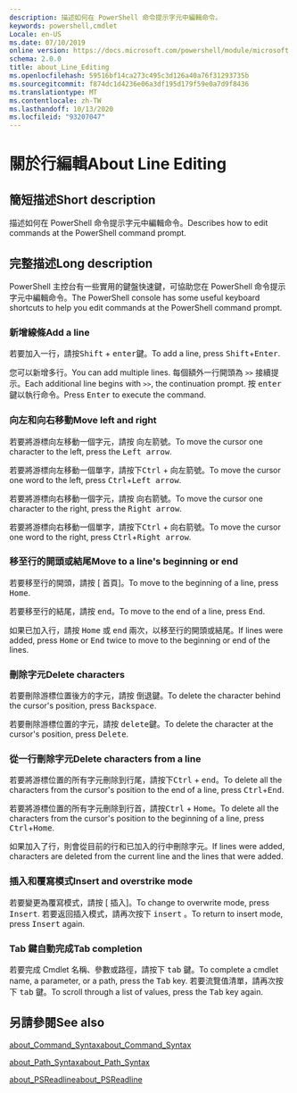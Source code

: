 ```yaml
---
description: 描述如何在 PowerShell 命令提示字元中編輯命令。
keywords: powershell,cmdlet
Locale: en-US
ms.date: 07/10/2019
online version: https://docs.microsoft.com/powershell/module/microsoft.powershell.core/about/about_line_editing?view=powershell-6&WT.mc_id=ps-gethelp
schema: 2.0.0
title: about_Line_Editing
ms.openlocfilehash: 59516bf14ca273c495c3d126a40a76f31293735b
ms.sourcegitcommit: f874dc1d4236e06a3df195d179f59e0a7d9f8436
ms.translationtype: MT
ms.contentlocale: zh-TW
ms.lasthandoff: 10/13/2020
ms.locfileid: "93207047"
---
```

# <a name="about-line-editing"></a><span data-ttu-id="3df14-104">關於行編輯</span><span class="sxs-lookup"><span data-stu-id="3df14-104">About Line Editing</span></span>

## <a name="short-description"></a><span data-ttu-id="3df14-105">簡短描述</span><span class="sxs-lookup"><span data-stu-id="3df14-105">Short description</span></span>

<span data-ttu-id="3df14-106">描述如何在 PowerShell 命令提示字元中編輯命令。</span><span class="sxs-lookup"><span data-stu-id="3df14-106">Describes how to edit commands at the PowerShell command prompt.</span></span>

## <a name="long-description"></a><span data-ttu-id="3df14-107">完整描述</span><span class="sxs-lookup"><span data-stu-id="3df14-107">Long description</span></span>

<span data-ttu-id="3df14-108">PowerShell 主控台有一些實用的鍵盤快速鍵，可協助您在 PowerShell 命令提示字元中編輯命令。</span><span class="sxs-lookup"><span data-stu-id="3df14-108">The PowerShell console has some useful keyboard shortcuts to help you edit commands at the PowerShell command prompt.</span></span>

### <a name="add-a-line"></a><span data-ttu-id="3df14-109">新增線條</span><span class="sxs-lookup"><span data-stu-id="3df14-109">Add a line</span></span>

<span data-ttu-id="3df14-110">若要加入一行，請按<kbd>Shift</kbd> + <kbd>enter</kbd>鍵。</span><span class="sxs-lookup"><span data-stu-id="3df14-110">To add a line, press <kbd>Shift</kbd>+<kbd>Enter</kbd>.</span></span>

<span data-ttu-id="3df14-111">您可以新增多行。</span><span class="sxs-lookup"><span data-stu-id="3df14-111">You can add multiple lines.</span></span> <span data-ttu-id="3df14-112">每個額外一行開頭為 `>>` 接續提示。</span><span class="sxs-lookup"><span data-stu-id="3df14-112">Each additional line begins with `>>`, the continuation prompt.</span></span> <span data-ttu-id="3df14-113">按 <kbd>enter</kbd> 鍵以執行命令。</span><span class="sxs-lookup"><span data-stu-id="3df14-113">Press <kbd>Enter</kbd> to execute the command.</span></span>

### <a name="move-left-and-right"></a><span data-ttu-id="3df14-114">向左和向右移動</span><span class="sxs-lookup"><span data-stu-id="3df14-114">Move left and right</span></span>

<span data-ttu-id="3df14-115">若要將游標向左移動一個字元，請按 <kbd>向左箭</kbd>號。</span><span class="sxs-lookup"><span data-stu-id="3df14-115">To move the cursor one character to the left, press the <kbd>Left arrow</kbd>.</span></span>

<span data-ttu-id="3df14-116">若要將游標向左移動一個單字，請按下<kbd>Ctrl</kbd> + <kbd>向左箭</kbd>號。</span><span class="sxs-lookup"><span data-stu-id="3df14-116">To move the cursor one word to the left, press <kbd>Ctrl</kbd>+<kbd>Left arrow</kbd>.</span></span>

<span data-ttu-id="3df14-117">若要將游標向右移動一個字元，請按 <kbd>向右箭</kbd>號。</span><span class="sxs-lookup"><span data-stu-id="3df14-117">To move the cursor one character to the right, press the <kbd>Right arrow</kbd>.</span></span>

<span data-ttu-id="3df14-118">若要將游標向右移動一個單字，請按下<kbd>Ctrl</kbd> + <kbd>向右箭</kbd>號。</span><span class="sxs-lookup"><span data-stu-id="3df14-118">To move the cursor one word to the right, press <kbd>Ctrl</kbd>+<kbd>Right arrow</kbd>.</span></span>

### <a name="move-to-a-lines-beginning-or-end"></a><span data-ttu-id="3df14-119">移至行的開頭或結尾</span><span class="sxs-lookup"><span data-stu-id="3df14-119">Move to a line's beginning or end</span></span>

<span data-ttu-id="3df14-120">若要移至行的開頭，請按 [ <kbd>首頁</kbd>]。</span><span class="sxs-lookup"><span data-stu-id="3df14-120">To move to the beginning of a line, press <kbd>Home</kbd>.</span></span>

<span data-ttu-id="3df14-121">若要移至行的結尾，請按 <kbd>end</kbd>。</span><span class="sxs-lookup"><span data-stu-id="3df14-121">To move to the end of a line, press <kbd>End</kbd>.</span></span>

<span data-ttu-id="3df14-122">如果已加入行，請按 <kbd>Home</kbd> 或 <kbd>end</kbd> 兩次，以移至行的開頭或結尾。</span><span class="sxs-lookup"><span data-stu-id="3df14-122">If lines were added, press <kbd>Home</kbd> or <kbd>End</kbd> twice to move to the beginning or end of the lines.</span></span>

### <a name="delete-characters"></a><span data-ttu-id="3df14-123">刪除字元</span><span class="sxs-lookup"><span data-stu-id="3df14-123">Delete characters</span></span>

<span data-ttu-id="3df14-124">若要刪除游標位置後方的字元，請按 <kbd>倒退鍵</kbd>。</span><span class="sxs-lookup"><span data-stu-id="3df14-124">To delete the character behind the cursor's position, press <kbd>Backspace</kbd>.</span></span>

<span data-ttu-id="3df14-125">若要刪除游標位置的字元，請按 <kbd>delete</kbd>鍵。</span><span class="sxs-lookup"><span data-stu-id="3df14-125">To delete the character at the cursor's position, press <kbd>Delete</kbd>.</span></span>

### <a name="delete-characters-from-a-line"></a><span data-ttu-id="3df14-126">從一行刪除字元</span><span class="sxs-lookup"><span data-stu-id="3df14-126">Delete characters from a line</span></span>

<span data-ttu-id="3df14-127">若要將游標位置的所有字元刪除到行尾，請按下<kbd>Ctrl</kbd> + <kbd>end</kbd>。</span><span class="sxs-lookup"><span data-stu-id="3df14-127">To delete all the characters from the cursor's position to the end of a line, press <kbd>Ctrl</kbd>+<kbd>End</kbd>.</span></span>

<span data-ttu-id="3df14-128">若要將游標位置的所有字元刪除到行首，請按<kbd>Ctrl</kbd> + <kbd>Home</kbd>。</span><span class="sxs-lookup"><span data-stu-id="3df14-128">To delete all the characters from the cursor's position to the beginning of a line, press <kbd>Ctrl</kbd>+<kbd>Home</kbd>.</span></span>

<span data-ttu-id="3df14-129">如果加入了行，則會從目前的行和已加入的行中刪除字元。</span><span class="sxs-lookup"><span data-stu-id="3df14-129">If lines were added, characters are deleted from the current line and the lines that were added.</span></span>

### <a name="insert-and-overstrike-mode"></a><span data-ttu-id="3df14-130">插入和覆寫模式</span><span class="sxs-lookup"><span data-stu-id="3df14-130">Insert and overstrike mode</span></span>

<span data-ttu-id="3df14-131">若要變更為覆寫模式，請按 [ <kbd>插入</kbd>]。</span><span class="sxs-lookup"><span data-stu-id="3df14-131">To change to overwrite mode, press <kbd>Insert</kbd>.</span></span> <span data-ttu-id="3df14-132">若要返回插入模式，請再次按下 <kbd>insert</kbd> 。</span><span class="sxs-lookup"><span data-stu-id="3df14-132">To return to insert mode, press <kbd>Insert</kbd> again.</span></span>

### <a name="tab-completion"></a><span data-ttu-id="3df14-133">Tab 鍵自動完成</span><span class="sxs-lookup"><span data-stu-id="3df14-133">Tab completion</span></span>

<span data-ttu-id="3df14-134">若要完成 Cmdlet 名稱、參數或路徑，請按下 <kbd>tab</kbd> 鍵。</span><span class="sxs-lookup"><span data-stu-id="3df14-134">To complete a cmdlet name, a parameter, or a path, press the <kbd>Tab</kbd> key.</span></span> <span data-ttu-id="3df14-135">若要流覽值清單，請再次按下 <kbd>tab</kbd> 鍵。</span><span class="sxs-lookup"><span data-stu-id="3df14-135">To scroll through a list of values, press the <kbd>Tab</kbd> key again.</span></span>

## <a name="see-also"></a><span data-ttu-id="3df14-136">另請參閱</span><span class="sxs-lookup"><span data-stu-id="3df14-136">See also</span></span>

[<span data-ttu-id="3df14-137">about_Command_Syntax</span><span class="sxs-lookup"><span data-stu-id="3df14-137">about_Command_Syntax</span></span>](about_Command_Syntax.md)

[<span data-ttu-id="3df14-138">about_Path_Syntax</span><span class="sxs-lookup"><span data-stu-id="3df14-138">about_Path_Syntax</span></span>](about_Path_Syntax.md)

[<span data-ttu-id="3df14-139">about_PSReadline</span><span class="sxs-lookup"><span data-stu-id="3df14-139">about_PSReadline</span></span>](../../PSReadline/About/about_PSReadline.md)
